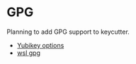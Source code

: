 # GPG

Planning to add GPG support to keycutter.

- [Yubikey options](docs/yubikey-gpg-options.md)
- [wsl gpg](docs/gpg-wsl-setup.md)
